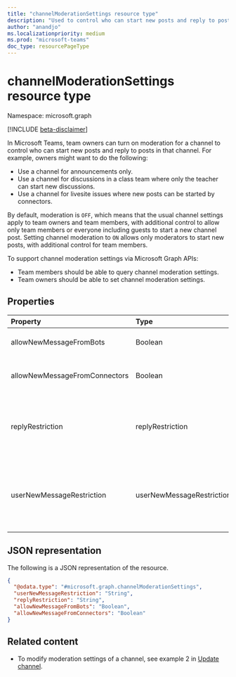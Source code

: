 ```yaml
---
title: "channelModerationSettings resource type"
description: "Used to control who can start new posts and reply to posts in a channel."
author: "anandjo"
ms.localizationpriority: medium
ms.prod: "microsoft-teams"
doc_type: resourcePageType
---
```


# channelModerationSettings resource type

Namespace: microsoft.graph

[!INCLUDE [beta-disclaimer](../../includes/beta-disclaimer.md)]

In Microsoft Teams, team owners can turn on moderation for a channel to control who can start new posts and reply to posts in that channel. For example, owners might want to do the following:

- Use a channel for announcements only.
- Use a channel for discussions in a class team where only the teacher can start new discussions.
- Use a channel for livesite issues where new posts can be started by connectors.

By default, moderation is `OFF`, which means that the usual channel settings apply to team owners and team members, with additional control to allow only team members or everyone including guests to start a new channel post. Setting channel moderation to `ON` allows only moderators to start new posts, with additional control for team members.

To support channel moderation settings via Microsoft Graph APIs:

- Team members should be able to query channel moderation settings.
- Team owners should be able to set channel moderation settings.

## Properties
|Property|Type|Description|
|:---|:---|:---|
|allowNewMessageFromBots|Boolean|Indicates whether bots are allowed to post messages.|
|allowNewMessageFromConnectors|Boolean|Indicates whether connectors are allowed to post messages.|
|replyRestriction|replyRestriction|Indicates who is allowed to reply to the teams channel. Possible values are: `everyone`, `authorAndModerators`, `unknownFutureValue`.|
|userNewMessageRestriction|userNewMessageRestriction|Indicates who is allowed to post messages to teams channel. Possible values are: `everyone`, `everyoneExceptGuests`, `moderators`, `unknownFutureValue`.|

## JSON representation
The following is a JSON representation of the resource.
<!-- {
  "blockType": "resource",
  "@odata.type": "microsoft.graph.channelModerationSettings"
}
-->
``` json
{
  "@odata.type": "#microsoft.graph.channelModerationSettings",
  "userNewMessageRestriction": "String",
  "replyRestriction": "String",
  "allowNewMessageFromBots": "Boolean",
  "allowNewMessageFromConnectors": "Boolean"
}
```

## Related content

- To modify moderation settings of a channel, see example 2 in [Update channel](../api/channel-patch.md).
